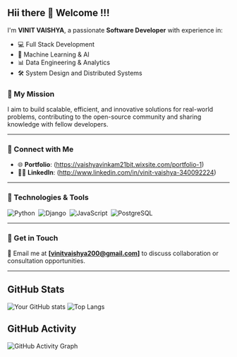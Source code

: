 ## Hii there 👋 Welcome !!!

I'm **VINIT VAISHYA**, a passionate **Software Developer** with experience in:
- 💻 Full Stack Development
- 🧠 Machine Learning & AI
- 📊 Data Engineering & Analytics
- 🛠️ System Design and Distributed Systems

### 🚀 My Mission
I aim to build scalable, efficient, and innovative solutions for real-world problems, contributing to the open-source community and sharing knowledge with fellow developers.

---


### 🌟 Connect with Me
- 🌐 **Portfolio**: (https://vaishyavinkam21bit.wixsite.com/portfolio-1)
- 🧑‍💼 **LinkedIn**: (http://www.linkedin.com/in/vinit-vaishya-340092224)
---

### 🔧 Technologies & Tools
![Python](https://img.shields.io/badge/-Python-05122A?style=flat&logo=python)&nbsp;
![Django](https://img.shields.io/badge/-Django-05122A?style=flat&logo=django)&nbsp;
![JavaScript](https://img.shields.io/badge/-JavaScript-05122A?style=flat&logo=javascript)&nbsp;
![PostgreSQL](https://img.shields.io/badge/-PostgreSQL-05122A?style=flat&logo=postgresql)&nbsp;

---

### 📩 Get in Touch
📧 Email me at **[vinitvaishya200@gmail.com]** to discuss collaboration or consultation opportunities.

---

## GitHub Stats
![Your GitHub stats](https://github-readme-stats.vercel.app/api?username=vinitvaishya&show_icons=true&theme=radical)  ![Top Langs](https://github-readme-stats.vercel.app/api/top-langs/?username=vinitvaishya&layout=compact&theme=radical)

## GitHub Activity
![GitHub Activity Graph](https://github-readme-activity-graph.cyclic.app/graph?username=vinitvaishya&theme=github)




